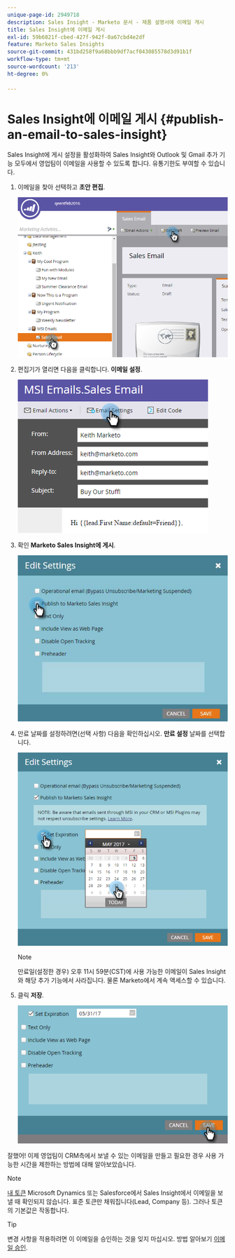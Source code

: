 ```yaml
---
unique-page-id: 2949718
description: Sales Insight - Marketo 문서 - 제품 설명서에 이메일 게시
title: Sales Insight에 이메일 게시
exl-id: 59b6821f-cbed-427f-942f-0a67cbd4e2df
feature: Marketo Sales Insights
source-git-commit: 431bd258f9a68bbb9df7acf043085578d3d91b1f
workflow-type: tm+mt
source-wordcount: '213'
ht-degree: 0%

---
```


# Sales Insight에 이메일 게시 {#publish-an-email-to-sales-insight}

Sales Insight에 게시 설정을 활성화하여 Sales Insight와 Outlook 및 Gmail 추가 기능 모두에서 영업팀이 이메일을 사용할 수 있도록 합니다. 유통기한도 부여할 수 있습니다.

1. 이메일을 찾아 선택하고 **초안 편집**.

   ![](assets/one.png)

1. 편집기가 열리면 다음을 클릭합니다. **이메일 설정**.

   ![](assets/two.png)

1. 확인 **Marketo Sales Insight에 게시**.

   ![](assets/three.png)

1. 만료 날짜를 설정하려면(선택 사항) 다음을 확인하십시오. **만료 설정** 날짜를 선택합니다.

   ![](assets/four.png)

   >[!NOTE]
   >
   >만료일(설정한 경우) 오후 11시 59분(CST)에 사용 가능한 이메일이 Sales Insight와 해당 추가 기능에서 사라집니다. 물론 Marketo에서 계속 액세스할 수 있습니다.

1. 클릭 **저장**.

   ![](assets/five.png)

잘했어! 이제 영업팀이 CRM측에서 보낼 수 있는 이메일을 만들고 필요한 경우 사용 가능한 시간을 제한하는 방법에 대해 알아보았습니다.

>[!NOTE]
>
>[내 토큰](/help/marketo/product-docs/core-marketo-concepts/programs/tokens/understanding-my-tokens-in-a-program.md) Microsoft Dynamics 또는 Salesforce에서 Sales Insight에서 이메일을 보낼 때 확인되지 않습니다. 표준 토큰만 채워집니다(Lead, Company 등). 그러나 토큰의 기본값은 작동합니다.

>[!TIP]
>
>변경 사항을 적용하려면 이 이메일을 승인하는 것을 잊지 마십시오. 방법 알아보기 [이메일 승인](/help/marketo/product-docs/email-marketing/general/creating-an-email/approve-an-email.md).
